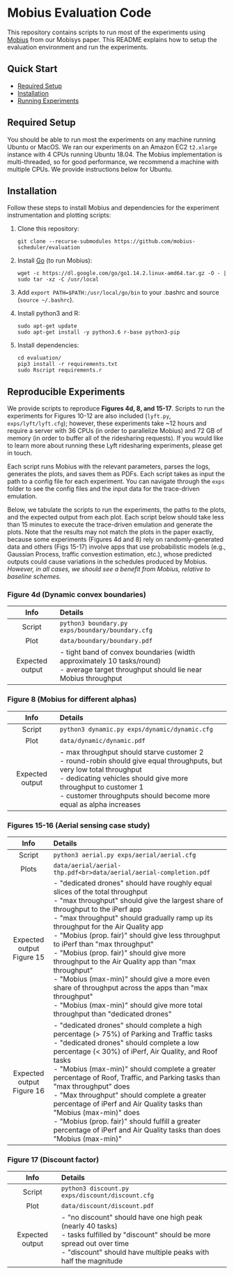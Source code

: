 # Mobius Evaluation Code

This repository contains scripts to run most of the experiments using [Mobius](https://github.com/mobius-scheduler/mobius) from our Mobisys paper. This README explains how to setup the evaluation environment and run the experiments.

## Quick Start
* [Required Setup](#required-setup)
* [Installation](#installation)
* [Running Experiments](#reproducible-experiments)

## Required Setup
You should be able to run most the experiments on any machine running Ubuntu or MacOS. We ran our experiments on an Amazon EC2 `t2.xlarge` instance with 4 CPUs running Ubuntu 18.04. The Mobius implementation is multi-threaded, so for good performance, we recommend a machine with multiple CPUs. We provide instructions below for Ubuntu.

## Installation
Follow these steps to install Mobius and dependencies for the experiment instrumentation and plotting scripts:
1. Clone this repository:
    ```
    git clone --recurse-submodules https://github.com/mobius-scheduler/evaluation
    ```

2. Install [Go](https://golang.org/doc/install) (to run Mobius):
    ```
    wget -c https://dl.google.com/go/go1.14.2.linux-amd64.tar.gz -O - | sudo tar -xz -C /usr/local
    ```
    
3. Add `export PATH=$PATH:/usr/local/go/bin` to your .bashrc and source (`source ~/.bashrc`).

4. Install python3 and R:
    ```
    sudo apt-get update
    sudo apt-get install -y python3.6 r-base python3-pip
    ```

5. Install dependencies:
    ```
    cd evaluation/
    pip3 install -r requirements.txt
    sudo Rscript requirements.r
    ```

## Reproducible Experiments
We provide scripts to reproduce **Figures 4d, 8, and 15-17**. Scripts to run the experiments for Figures 10-12 are also included (`lyft.py`, `exps/lyft/lyft.cfg`); however, these experiments take ~12 hours and require a server with 36 CPUs (in order to parallelize Mobius) and 72 GB of memory (in order to buffer all of the ridesharing requests). If you would like to learn more about running these Lyft ridesharing experiments, please get in touch.

Each script runs Mobius with the relevant parameters, parses the logs, generates the plots, and saves them as PDFs. Each script takes as input the path to a config file for each experiment. You can navigate through the `exps` folder to see the config files and the input data for the trace-driven emulation.

Below, we tabulate the scripts to run the experiments, the paths to the plots, and the expected output from each plot. Each script below should take less than 15 minutes to execute the trace-driven emulation and generate the plots. Note that the results may not match the plots in the paper exactly, because some experiments (Figures 4d and 8) rely on randomly-generated data and others (Figs 15-17) involve apps that use probabilistic models (e.g., Gaussian Process, traffic convestion estimation, etc.), whose predicted outputs could cause variations in the schedules produced by Mobius. _However, in all cases, we should see a benefit from Mobius, relative to baseline schemes._

### Figure 4d (Dynamic convex boundaries)
| Info            |  Details                               |
| :----:          | :----                                |
| Script          | `python3 boundary.py exps/boundary/boundary.cfg` |
| Plot            | `data/boundary/boundary.pdf`                   |
| Expected output | - tight band of convex boundaries (width approximately 10 tasks/round)<br>- average target throughput should lie near Mobius throughput |

### Figure 8 (Mobius for different alphas)
| Info            |  Details                                        |
| :----:          | :----                                         |
| Script          | `python3 dynamic.py exps/dynamic/dynamic.cfg` |
| Plot            | `data/dynamic/dynamic.pdf`                      |
| Expected output | - max throughput should starve customer 2<br>- round-robin should give equal throughputs, but very low total throughput<br>- dedicating vehicles should give more throughput to customer 1<br>- customer throughputs should become more equal as alpha increases |

### Figures 15-16 (Aerial sensing case study)
| Info            |  Details                                                        |
| :----:          | :----                                                         |
| Script          | `python3 aerial.py exps/aerial/aerial.cfg`                    |
| Plots           | `data/aerial/aerial-thp.pdf<br>data/aerial/aerial-completion.pdf` |
| Expected output<br>Figure 15 | - "dedicated drones" should have roughly equal slices of the total throughput<br>- "max throughput" should give the largest share of throughput to the iPerf app<br>- "max throughput" should gradually ramp up its throughput for the Air Quality app<br>- "Mobius (prop. fair)" should give less throughput to iPerf than "max throughput"<br>- "Mobius (prop. fair)" should give more throughput to the Air Quality app than "max throughput"<br>- "Mobius (max-min)" should give a more even share of throughput across the apps than "max throughput"<br>- "Mobius (max-min)" should give more total throughput than "dedicated drones" |
| Expected output<br>Figure 16 | - "dedicated drones" should complete a high percentage (> 75%) of Parking and Traffic tasks<br> - "dedicated drones" should complete a low percentage (< 30%) of iPerf, Air Quality, and Roof tasks<br>- "Mobius (max-min)" should complete a greater percentage of Roof, Traffic, and Parking tasks than "max throughput" does<br>- "Max throughput" should complete a greater percentage of iPerf and Air Quality tasks than "Mobius (max-min)" does<br> - "Mobius (prop. fair)" should fulfill a greater percentage of iPerf and Air Quality tasks than does "Mobius (max-min)"|

### Figure 17 (Discount factor)
| Info            |  Details                                                        |
| :----:          | :----                                                         |
| Script          | `python3 discount.py exps/discount/discount.cfg`              |
| Plot            | `data/discount/discount.pdf`                                    |
| Expected output | - "no discount" should have one high peak (nearly 40 tasks)<br>- tasks fulfilled by "discount" should be more spread out over time<br>- "discount" should have multiple peaks with half the magnitude |
